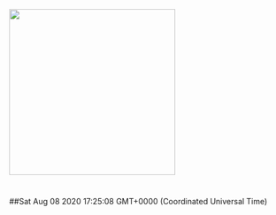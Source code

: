 <img width="300px" src="https://sickrage.ca/img/logo-stacked.png" />

# 

##Sat Aug 08 2020 17:25:08 GMT+0000 (Coordinated Universal Time)


